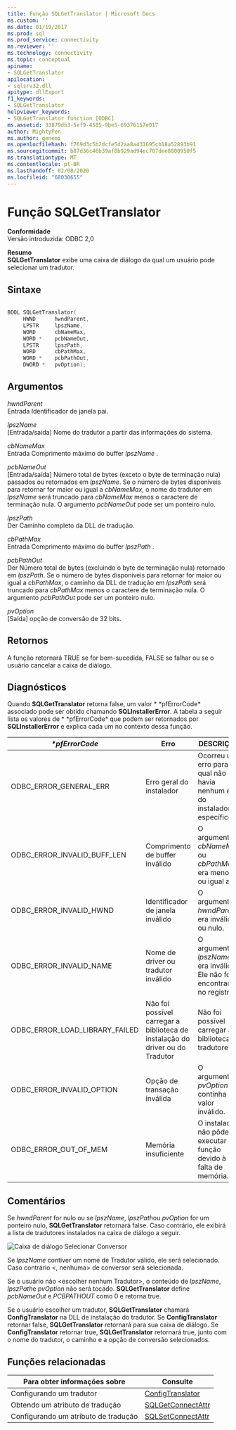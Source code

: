 ```yaml
---
title: Função SQLGetTranslator | Microsoft Docs
ms.custom: ''
ms.date: 01/19/2017
ms.prod: sql
ms.prod_service: connectivity
ms.reviewer: ''
ms.technology: connectivity
ms.topic: conceptual
apiname:
- SQLGetTranslator
apilocation:
- sqlsrv32.dll
apitype: dllExport
f1_keywords:
- SQLGetTranslator
helpviewer_keywords:
- SQLGetTranslator function [ODBC]
ms.assetid: 33879db3-5ef9-4585-9be5-69376157e017
author: MightyPen
ms.author: genemi
ms.openlocfilehash: f769d3c5b2dcfe5d2aa8a431695cb18a52893b91
ms.sourcegitcommit: b87d36c46b39af8b929ad94ec707dee8800950f5
ms.translationtype: MT
ms.contentlocale: pt-BR
ms.lasthandoff: 02/08/2020
ms.locfileid: "68030655"
---
```

# <a name="sqlgettranslator-function"></a>Função SQLGetTranslator
**Conformidade**  
 Versão introduzida: ODBC 2,0  
  
 **Resumo**  
 **SQLGetTranslator** exibe uma caixa de diálogo da qual um usuário pode selecionar um tradutor.  
  
## <a name="syntax"></a>Sintaxe  
  
```cpp  
  
BOOL SQLGetTranslator(  
     HWND      hwndParent,  
     LPSTR     lpszName,  
     WORD      cbNameMax,  
     WORD *    pcbNameOut,  
     LPSTR     lpszPath,  
     WORD      cbPathMax,  
     WORD *    pcbPathOut,  
     DWORD *   pvOption);  
```  
  
## <a name="arguments"></a>Argumentos  
 *hwndParent*  
 Entrada Identificador de janela pai.  
  
 *lpszName*  
 [Entrada/saída] Nome do tradutor a partir das informações do sistema.  
  
 *cbNameMax*  
 Entrada Comprimento máximo do buffer *lpszName* .  
  
 *pcbNameOut*  
 [Entrada/saída] Número total de bytes (exceto o byte de terminação nula) passados ou retornados em *lpszName*. Se o número de bytes disponíveis para retornar for maior ou igual a *cbNameMax*, o nome do tradutor em *lpszName* será truncado para *cbNameMax* menos o caractere de terminação nula. O argumento *pcbNameOut* pode ser um ponteiro nulo.  
  
 *lpszPath*  
 Der Caminho completo da DLL de tradução.  
  
 *cbPathMax*  
 Entrada Comprimento máximo do buffer *lpszPath* .  
  
 *pcbPathOut*  
 Der Número total de bytes (excluindo o byte de terminação nula) retornado em *lpszPath*. Se o número de bytes disponíveis para retornar for maior ou igual a *cbPathMax*, o caminho da DLL de tradução em *lpszPath* será truncado para *cbPathMax* menos o caractere de terminação nula. O argumento *pcbPathOut* pode ser um ponteiro nulo.  
  
 *pvOption*  
 [Saída] opção de conversão de 32 bits.  
  
## <a name="returns"></a>Retornos  
 A função retornará TRUE se for bem-sucedida, FALSE se falhar ou se o usuário cancelar a caixa de diálogo.  
  
## <a name="diagnostics"></a>Diagnósticos  
 Quando **SQLGetTranslator** retorna false, um valor * \*pfErrorCode* associado pode ser obtido chamando **SQLInstallerError**. A tabela a seguir lista os valores de * \*pfErrorCode* que podem ser retornados por **SQLInstallerError** e explica cada um no contexto dessa função.  
  
|*\*pfErrorCode*|Erro|DESCRIÇÃO|  
|---------------------|-----------|-----------------|  
|ODBC_ERROR_GENERAL_ERR|Erro geral do instalador|Ocorreu um erro para o qual não havia nenhum erro do instalador específico.|  
|ODBC_ERROR_INVALID_BUFF_LEN|Comprimento de buffer inválido|O argumento *cbNameMax* ou *cbPathMax* era menor ou igual a 0.|  
|ODBC_ERROR_INVALID_HWND|Identificador de janela inválido|O argumento *hwndParent* era inválido ou nulo.|  
|ODBC_ERROR_INVALID_NAME|Nome de driver ou tradutor inválido|O argumento *lpszName* era inválido. Ele não foi encontrado no registro.|  
|ODBC_ERROR_LOAD_LIBRARY_FAILED|Não foi possível carregar a biblioteca de instalação do driver ou do Tradutor|Não foi possível carregar a biblioteca de tradutores.|  
|ODBC_ERROR_INVALID_OPTION|Opção de transação inválida|O argumento *pvOption* continha um valor inválido.|  
|ODBC_ERROR_OUT_OF_MEM|Memória insuficiente|O instalador não pôde executar a função devido à falta de memória.|  
  
## <a name="comments"></a>Comentários  
 Se *hwndParent* for nulo ou se *lpszName*, *lpszPath*ou *pvOption* for um ponteiro nulo, **SQLGetTranslator** retornará false. Caso contrário, ele exibirá a lista de tradutores instalados na caixa de diálogo a seguir.  
  
 ![Caixa de diálogo Selecionar Conversor](../../../odbc/reference/syntax/media/ch23j.gif "CH23J")  
  
 Se *lpszName* contiver um nome de Tradutor válido, ele será selecionado. Caso contrário \<, nenhuma> de conversor será selecionada.  
  
 Se o usuário não \<escolher nenhum Tradutor>, o conteúdo de *lpszName*, *lpszPath*e *pvOption* não será tocado. **SQLGetTranslator** define *pcbNameOut* e *PCBPATHOUT* como 0 e retorna true.  
  
 Se o usuário escolher um tradutor, **SQLGetTranslator** chamará **ConfigTranslator** na DLL de instalação do tradutor. Se **ConfigTranslator** retornar false, **SQLGetTranslator** retornará para sua caixa de diálogo. Se **ConfigTranslator** retornar true, **SQLGetTranslator** retornará true, junto com o nome do tradutor, o caminho e a opção de conversão selecionados.  
  
## <a name="related-functions"></a>Funções relacionadas  
  
|Para obter informações sobre|Consulte|  
|---------------------------|---------|  
|Configurando um tradutor|[ConfigTranslator](../../../odbc/reference/syntax/configtranslator-function.md)|  
|Obtendo um atributo de tradução|[SQLGetConnectAttr](../../../odbc/reference/syntax/sqlgetconnectattr-function.md)|  
|Configurando um atributo de tradução|[SQLSetConnectAttr](../../../odbc/reference/syntax/sqlsetconnectattr-function.md)|
